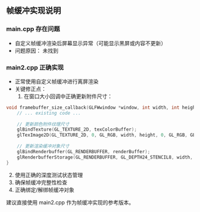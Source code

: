 ## 帧缓冲实现说明

### main.cpp 存在问题
- 自定义帧缓冲渲染后屏幕显示异常（可能显示黑屏或内容不更新）
- 问题原因：
  未找到

### main2.cpp 正确实现
- 正常使用自定义帧缓冲进行离屏渲染
- 关键修正点：
  1. 在窗口大小回调中正确更新附件尺寸：
```cpp:src/19_Framebuffers/main2.cpp (lines 997-1013)
void framebuffer_size_callback(GLFWwindow *window, int width, int height) {
    // ... existing code ...
    
    // 更新颜色附件纹理尺寸
    glBindTexture(GL_TEXTURE_2D, texColorBuffer);
    glTexImage2D(GL_TEXTURE_2D, 0, GL_RGB, width, height, 0, GL_RGB, GL_UNSIGNED_BYTE, NULL);
    
    // 更新渲染缓冲对象尺寸
    glBindRenderbuffer(GL_RENDERBUFFER, renderBuffer);
    glRenderbufferStorage(GL_RENDERBUFFER, GL_DEPTH24_STENCIL8, width, height);
}
```
  2. 使用正确的深度测试状态管理
  3. 确保帧缓冲完整性检查
  4. 正确绑定/解绑帧缓冲对象

建议直接使用 main2.cpp 作为帧缓冲实现的参考版本。